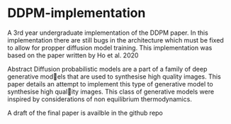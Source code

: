 # DDPM-implementation
A 3rd year undergraduate implementation of the DDPM paper. In this implementation there are still bugs in the architecture which must be fixed to allow for propper diffusion model training. This implementation was based on the paper written by Ho et al. 2020


Abstract
Diffusion probabilistic models are a part of a family of deep generative models that are used to synthesise high quality images. This paper details an
attempt to implement this type of generative model to synthesise high quality images. This class of generative models were inspired by considerations
of non equilibrium thermodynamics. 

A draft of the final paper is availble in the github repo
